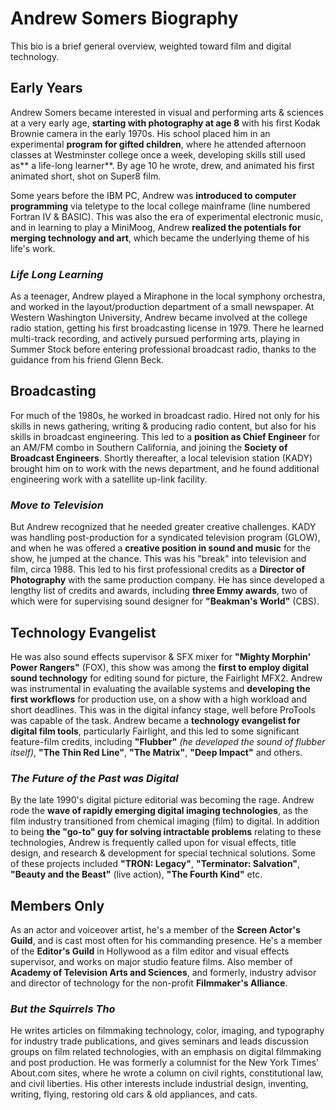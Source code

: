 # Andrew Somers Biography
This bio is a brief general overview, weighted toward film and digital technology.

## Early Years
Andrew Somers became interested in visual and performing arts & sciences at a very early age, **starting with photography at age 8** with his first Kodak Brownie camera in the early 1970s. His school placed him in an experimental **program for gifted children**, where he attended afternoon classes at Westminster college once a week, developing skills still used as** a life-long learner**. By age 10 he wrote, drew, and animated his first animated short, shot on Super8 film.

Some years before the IBM PC, Andrew was **introduced to computer programming** via teletype to the local college mainframe (line numbered Fortran IV & BASIC). This was also the era of experimental electronic music, and in learning to play a MiniMoog, Andrew **realized the potentials for merging technology and art**, which became the underlying theme of his life's work.

### _Life Long Learning_
As a teenager, Andrew played a Miraphone in the local symphony orchestra, and worked in the layout/production department of a small newspaper. At Western Washington University, Andrew became involved at the college radio station, getting his first broadcasting license in 1979. There he learned multi-track recording, and actively pursued performing arts, playing in Summer Stock before entering professional broadcast radio, thanks to the guidance from his friend Glenn Beck.

## Broadcasting
For much of the 1980s, he worked in broadcast radio. Hired not only for his skills in news gathering, writing & producing radio content, but also for his skills in broadcast engineering. This led to a **position as Chief Engineer** for an AM/FM combo in Southern California, and joining the **Society of Broadcast Engineers**. Shortly thereafter, a local television station (KADY) brought him on to work with the news department, and he found additional engineering work with a satellite up-link facility.

### _Move to Television_
But Andrew recognized that he needed greater creative challenges. KADY was handling post-production for a syndicated television program (GLOW), and when he was offered a **creative position in sound and music** for the show, he jumped at the chance. This was his "break" into television and film, circa 1988. This led to his first professional credits as a **Director of Photography** with the same production company. He has since developed a lengthy list of credits and awards, including **three Emmy awards**, two of which were for supervising sound designer for **"Beakman's World"** (CBS).

## Technology Evangelist
He was also sound effects supervisor & SFX mixer for **"Mighty Morphin' Power Rangers"** (FOX), this show was among the **first to employ digital sound technology** for editing sound for picture, the Fairlight MFX2. Andrew was instrumental in evaluating the available systems and **developing the first workflows** for production use, on a show with a high workload and short deadlines. This was in the digital infancy stage, well before ProTools was capable of the task. Andrew became a **technology evangelist for digital film tools**, particularly Fairlight, and this led to some significant feature-film credits, including **"Flubber"** _(he developed the sound of flubber itself)_, **"The Thin Red Line"**, **"The Matrix"**, **"Deep Impact"** and others.

### _The Future of the Past was Digital_
By the late 1990's digital picture editorial was becoming the rage. Andrew rode the **wave of rapidly emerging digital imaging technologies**, as the film industry transitioned from chemical imaging (film) to digital. In addition to being **the "go-to" guy for solving intractable problems** relating to these technologies, Andrew is frequently called upon for visual effects, title design, and research & development for special technical solutions. Some of these projects included **"TRON: Legacy"**, **"Terminator: Salvation"**, **"Beauty and the Beast"** (live action), **"The Fourth Kind"** etc.

## Members Only
As an actor and voiceover artist, he's a member of the **Screen Actor's Guild**, and is cast most often for his commanding presence. He's a member of the **Editor's Guild** in Hollywood as a film editor and visual effects supervisor, and works on major studio feature films. Also member of **Academy of Television Arts and Sciences**, and formerly, industry advisor and director of technology for the non-profit **Filmmaker's Alliance**.

### _But the Squirrels Tho_
He writes articles on filmmaking technology, color, imaging, and typography for industry trade publications, and gives seminars and leads discussion groups on film related technologies, with an emphasis on digital filmmaking and post production. He was formerly a columnist for the New York Times' About.com sites, where he wrote a column on civil rights, constitutional law, and civil liberties. His other interests include industrial design, inventing, writing, flying, restoring old cars & old appliances, and cats.


